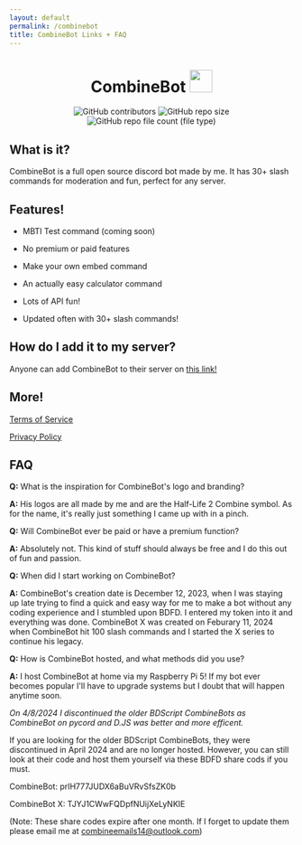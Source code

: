 ```yaml
---
layout: default
permalink: /combinebot
title: CombineBot Links + FAQ
---
```


<h1 align="center">CombineBot <img src="https://i.postimg.cc/sDXM4zL5/combinebot.png", style="width:40px;height:40px;" /></h1>

<!-- ![alt text](https://cdn.discordapp.com/app-icons/1225220764861730867/f66bd4beb4f1ebee0685d8c5cfd646bb.png?size=256) -->

<p align="center">
  <img alt="GitHub contributors" src="https://img.shields.io/github/contributors/CombineSoldier14/CombineBot">
  <img alt="GitHub repo size" src="https://img.shields.io/github/repo-size/CombineSoldier14/CombineBot">
  <img alt="GitHub repo file count (file type)" src="https://img.shields.io/github/directory-file-count/CombineSoldier14/CombineBot?type=file">
</p>

## What is it?
CombineBot is a full open source discord bot made by me. It has 30+ slash commands for moderation and fun, perfect for any server.

## Features!
* MBTI Test command (coming soon)

* No premium or paid features

* Make your own embed command

* An actually easy calculator command

* Lots of API fun!

* Updated often with 30+ slash commands!

## How do I add it to my server?
Anyone can add CombineBot to their server on [this link!](https://discord.com/oauth2/authorize?client_id=1225220764861730867)

## More!
[Terms of Service](https://combinebot.blogspot.com/p/combinebot-terms-of-service.html)

[Privacy Policy](https://combinebot.blogspot.com/p/combinebot-privacy-policy.html)

## FAQ

**Q:** What is the inspiration for CombineBot's logo and branding?

**A:** His logos are all made by me and are the Half-Life 2 Combine symbol. As for the name, it's really just something I came up with in a pinch.

**Q:** Will CombineBot ever be paid or have a premium function?

**A:** Absolutely not. This kind of stuff should always be free and I do this out of fun and passion.

**Q:** When did I start working on CombineBot?

**A:** CombineBot's creation date is December 12, 2023, when I was staying up late trying to find a quick and easy way for me to make a bot without any coding experience and I stumbled upon BDFD. I entered my token into it and everything was done. CombineBot X was created on Feburary 11, 2024 when CombineBot hit 100 slash commands and I started the X series to continue his legacy.

**Q:** How is CombineBot hosted, and what methods did you use?

**A:** I host CombineBot at home via my Raspberry Pi 5! If my bot ever becomes popular I'll have to upgrade systems but I doubt that will happen anytime soon.



*On 4/8/2024 I discontinued the older BDScript CombineBots as CombineBot on pycord and D.JS was better and more efficent.*

If you are looking for the older BDScript CombineBots, they were discontinued in April 2024 and are no longer hosted. However, you can still look at their code and host them yourself via these BDFD share cods if you must.

CombineBot: prIH777JUDX6aBuVRvSfsZK0b

CombineBot X: TJYJ1CWwFQDpfNUijXeLyNKIE

(Note: These share codes expire after one month. If I forget to update them please email me at combineemails14@outlook.com)
